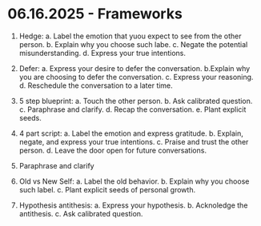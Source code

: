 # 06.16.2025 - Frameworks

1. Hedge:
a. Label the emotion that yuou expect to see from the other person.
b. Explain why you choose such labe.
c. Negate the potential misunderstanding.
d. Express your true intentions.

2. Defer:
a. Express your desire to defer the conversation.
b.Explain why you are choosing to defer the conversation.
c. Express your reasoning.
d. Reschedule the conversation to a later time.

3. 5 step blueprint:
a. Touch the other person.
b. Ask calibrated question.
c. Paraphrase and clarify.
d. Recap the conversation.
e. Plant explicit seeds.

4. 4 part script:
a. Label the emotion and express gratitude.
b. Explain, negate, and express your true intentions.
c. Praise and trust the other person.
d. Leave the door open for future conversations.

5. Paraphrase and clarify

6. Old vs New Self:
a. Label the old behavior.
b. Explain why you choose such label.
c. Plant explicit seeds of personal growth.

7. Hypothesis antithesis:
a. Express your hypothesis.
b. Acknoledge the antithesis.
c. Ask calibrated question.
